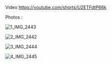 Video https://youtube.com/shorts/U2ETFdtP66k

Photos :

![1_IMG_2443](https://user-images.githubusercontent.com/12098430/197392217-45de24fd-2ffe-4e5d-934b-ad0ccf4d47cd.JPG)

![2_IMG_2442](https://user-images.githubusercontent.com/12098430/197392220-1dd76383-7ff2-4d35-8a0e-9cd36cdb3b8d.JPG)

![3_IMG_2444](https://user-images.githubusercontent.com/12098430/197392224-85bbaa15-9027-47e9-aa59-7051fe70a832.JPG)

![4_IMG_2445](https://user-images.githubusercontent.com/12098430/197392226-0419a6e4-0d6a-479e-8414-70584998c859.JPG)
